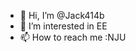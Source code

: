 - 👋 Hi, I’m @Jack414b
- 👀 I’m interested in EE
- 📫 How to reach me :NJU


<!---
Jack414b/Jack414b is a ✨ special ✨ repository because its `README.md` (this file) appears on your GitHub profile.
You can click the Preview link to take a look at your changes.
--->
